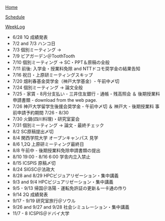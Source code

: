 [Home](index.md) 

[Schedule](Schedule.md) 

[WeekLog](WeekLog.md) 

- 6/28 1Q 成績発表
- 7/2 and 7/3 ハンコ日
- 7/3 個別ミーティング →
- 7/9 ビアガーデン＠ToothTooth
- 7/10 個別ミーティング → SC・PPT＆原稿の全般
- 7/11 前後: 入学金・授業料免除 and NTTドコモ奨学金の結果告知
- 7/16 祝日・上原研ミーティングスキップ
- 7/20 畑利春基金奨学金（神戸大学基金）- 午前中〆切
- 7/24 個別ミーティング → 論文全般
- 7/25 - 家賃 - 8月分支払い - 三井住友銀行 - 通帳 - 残高照会 ＆ 後期授業料申請書類 - download from the web page.
- 7/26 神戸大学留学生後援会奨学金 - 午前中〆切 ＆ 神戸大 - 後期授業料 事前申請予約期間 7/26 - 8/30
- 7/30 火鍋(四川料理)・研究室宴会
- 7/31 個別ミーティング → 論文 - 最終チェック
- 8/2  SC原稿提出〆切
- 8/4 関西学院大学 オープンキャンパス 見学
- 8/6  1,2Q 上原研ミーティング最終日
- 8/8 午前中 - 後期授業料免除申請書類の提出
- 8/10 19:00 - 8/16 6:00 学舎内立入禁止
- 8/15 ICSPIS 原稿〆切
- 8/24 SIGSC＠法政大
- 8/28 and 8/29 HPCビジュアリゼーション・集中講義
- 9/3 and 9/4 HPCビジュアリゼーション・集中講義
- 9/5 - 9/13 帰国＠洛陽 - 運転免許証の更新＆一卡通の作り
- 9/14 2Q 成績発表
- 9/17 - 9/19 研究室旅行＠ソウル 
- 9/26 and 9/27 and 9/28 社会シミュレーション・集中講義
- 11/7 - 8 ICSPIS＠ドバイ大学
